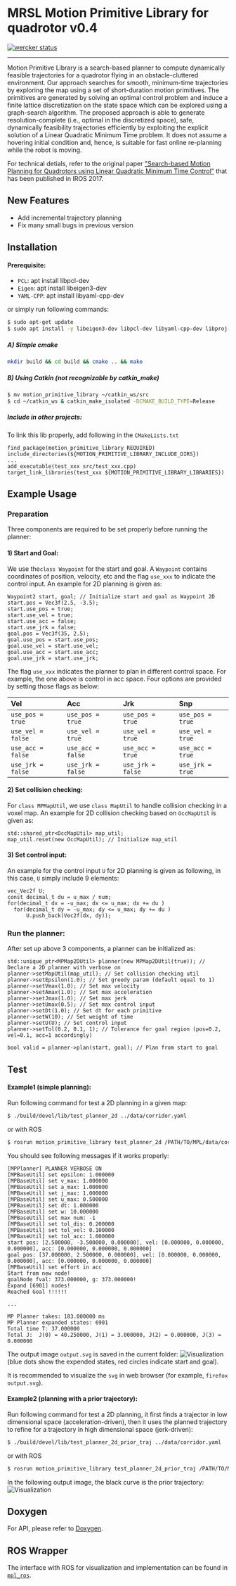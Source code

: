 # MRSL Motion Primitive Library for quadrotor v0.4
[![wercker status](https://app.wercker.com/status/ae575e9b5218e1f02684065445c6de66/s/master "wercker status")](https://app.wercker.com/project/byKey/ae575e9b5218e1f02684065445c6de66)
- - -
Motion Primitive Library is a search-based planner to compute dynamically feasible trajectories for a quadrotor flying in an obstacle-cluttered environment. 
Our approach searches for smooth, minimum-time trajectories by exploring the map using a set of short-duration motion primitives. 
The primitives are generated by solving an optimal control problem and induce a finite lattice discretization on the state space which can be explored using a graph-search algorithm. 
The proposed approach is able to generate resolution-complete (i.e., optimal in the discretized space), safe, dynamically feasibility trajectories efficiently by exploiting the explicit solution of a Linear Quadratic Minimum Time problem. 
It does not assume a hovering initial condition and, hence, is suitable for fast online re-planning while the robot is moving.

For technical detials, refer to the original paper ["Search-based Motion Planning for Quadrotors using Linear Quadratic Minimum Time Control"](http://ieeexplore.ieee.org/document/8206119/) that has been published in IROS 2017.

## New Features
  - Add incremental trajectory planning
  - Fix many small bugs in previous version

## Installation
#### Prerequisite:
  - `PCL`: apt install libpcl-dev
  - `Eigen`: apt install libeigen3-dev
  - `YAML-CPP`: apt install libyaml-cpp-dev

or simply run following commands:
```sh
$ sudo apt-get update
$ sudo apt install -y libeigen3-dev libpcl-dev libyaml-cpp-dev libproj-dev cmake
```
 

##### A) Simple cmake
```sh
mkdir build && cd build && cmake .. && make
```

##### B) Using Catkin (not recognizable by catkin\_make)
```sh
$ mv motion_primitive_library ~/catkin_ws/src
$ cd ~/catkin_ws & catkin_make_isolated -DCMAKE_BUILD_TYPE=Release
```

##### Include in other projects:
To link this lib properly, add following in the `CMakeLists.txt` 
```
find_package(motion_primitive_library REQUIRED)
include_directories(${MOTION_PRIMITIVE_LIBRARY_INCLUDE_DIRS})
...
add_executable(test_xxx src/test_xxx.cpp)
target_link_libraries(test_xxx ${MOTION_PRIMITIVE_LIBRARY_LIBRARIES})

```



## Example Usage
### Preparation
Three components are required to be set properly before running the planner:

#### 1) Start and Goal:
We use the`class Waypoint` for the start and goal. A `Waypoint` contains coordinates of position, velocity, etc and the flag `use_xxx` to indicate the control input. 
An example for 2D planning is given as:
```
Waypoint2 start, goal; // Initialize start and goal as Waypoint 2D
start.pos = Vec3f(2.5, -3.5);
start.use_pos = true;
start.use_vel = true;
start.use_acc = false; 
start.use_jrk = false; 
goal.pos = Vec3f(35, 2.5);
goal.use_pos = start.use_pos;
goal.use_vel = start.use_vel;
goal.use_acc = start.use_acc;
goal.use_jrk = start.use_jrk;
```

The flag `use_xxx` indicates the planner to plan in different control space. For example, the one above is control in acc space. Four options are provided by setting those flags as below:

Vel | Acc | Jrk | Snp
:-- | :-- | :-- | :--
`use_pos = true` | `use_pos = true` | `use_pos = true` | `use_pos = true`
`use_vel = false` | `use_vel = true` | `use_vel = true` | `use_vel = true`
`use_acc = false` | `use_acc = false` | `use_acc = true` | `use_acc = true`
`use_jrk = false` | `use_jrk = false` | `use_jrk = false` | `use_jrk = true`

#### 2) Set collision checking:
For `class MPMapUtil`, we use `class MapUtil` to handle collision checking in a voxel map. 
An example for 2D collision checking based on `OccMapUtil` is given as: 
```
std::shared_ptr<OccMapUtil> map_util;
map_util.reset(new OccMapUtil); // Initialize map_util
```

#### 3) Set control input:
An example for the control input `U` for 2D planning is given as following, in this case, `U` simply include 9 elements:
```
vec_Vec2f U;
const decimal_t du = u_max / num;
for(decimal_t dx = -u_max; dx <= u_max; dx += du )
  for(decimal_t dy = -u_max; dy <= u_max; dy += du )
      U.push_back(Vec2f(dx, dy));
```

### Run the planner:
After set up above 3 components, a planner can be initialized as:
```
std::unique_ptr<MPMap2DUtil> planner(new MPMap2DUtil(true)); // Declare a 2D planner with verbose on
planner->setMapUtil(map_util); // Set collision checking util
planner->setEpsilon(1.0); // Set greedy param (default equal to 1)
planner->setVmax(1.0); // Set max velocity
planner->setAmax(1.0); // Set max acceleration 
planner->setJmax(1.0); // Set max jerk
planner->setUmax(0.5); // Set max control input
planner->setDt(1.0); // Set dt for each primitive
planner->setW(10); // Set weight of time 
planner->setU(U); // Set control input
planner->setTol(0.2, 0.1, 1); // Tolerance for goal region (pos=0.2, vel=0.1, acc=1 accordingly)

bool valid = planner->plan(start, goal); // Plan from start to goal
```

## Test
#### Example1 (simple planning):
Run following command for test a 2D planning in a given map:
```sh
$ ./build/devel/lib/test_planner_2d ../data/corridor.yaml
```
or with ROS
```sh
$ rosrun motion_primitive_library test_planner_2d /PATH/TO/MPL/data/corridor.yaml
```
You should see following messages if it works properly:
```
[MPPlanner] PLANNER VERBOSE ON
[MPBaseUtil] set epsilon: 1.000000
[MPBaseUtil] set v_max: 1.000000
[MPBaseUtil] set a_max: 1.000000
[MPBaseUtil] set j_max: 1.000000
[MPBaseUtil] set u_max: 0.500000
[MPBaseUtil] set dt: 1.000000
[MPBaseUtil] set w: 10.000000
[MPBaseUtil] set max num: -1
[MPBaseUtil] set tol_dis: 0.200000
[MPBaseUtil] set tol_vel: 0.100000
[MPBaseUtil] set tol_acc: 1.000000
start pos: [2.500000, -3.500000, 0.000000], vel: [0.000000, 0.000000, 0.000000], acc: [0.000000, 0.000000, 0.000000]
goal pos: [37.000000, 2.500000, 0.000000], vel: [0.000000, 0.000000, 0.000000], acc: [0.000000, 0.000000, 0.000000]
[MPBaseUtil] set effort in acc
Start from new node!
goalNode fval: 373.000000, g: 373.000000!
Expand [6901] nodes!
Reached Goal !!!!!!

...

MP Planner takes: 183.000000 ms
MP Planner expanded states: 6901
Total time T: 37.000000
Total J:  J(0) = 40.250000, J(1) = 3.000000, J(2) = 0.000000, J(3) = 0.000000
```

The output image `output.svg` is saved in the current folder:
![Visualization](./data/example1.png) 
(blue dots show the expended states, red circles indicate start and goal).

It is recommended to visualize the `svg` in web browser (for example, `firefox output.svg`).

#### Example2 (planning with a prior trajectory):
Run following command for test a 2D planning, it first finds a trajector in low dimensional space (acceleration-driven), then it uses the planned trajectory to refine for a trajectory in high dimensional space (jerk-driven):
```sh
$ ./build/devel/lib/test_planner_2d_prior_traj ../data/corridor.yaml
```
or with ROS
```sh
$ rosrun motion_primitive_library test_planner_2d_prior_traj /PATH/TO/MPL/data/corridor.yaml
```
In the following output image, the black curve is the prior trajectory:
![Visualization](./data/example2.png)


## Doxygen
For API, please refer to [Doxygen](https://sikang.github.io/motion_primitive_library).

## ROS Wrapper
The interface with ROS for visualization and implementation can be found in [`mpl_ros`](https://github.com/sikang/mpl_ros.git).
